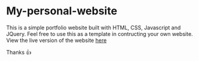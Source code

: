 # My-personal-website

This is a simple portfolio website built with HTML, CSS, Javascript and JQuery.
Feel free to use this as a template in contructing your own website.
View the live version of the website [here](https://georgeben.github.io)

Thanks :thumbsup:
